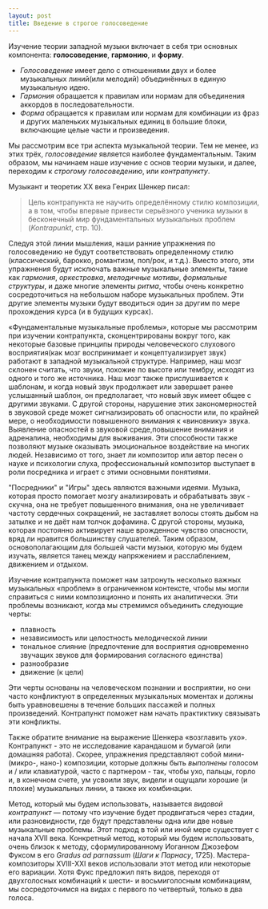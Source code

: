 ```yaml
---
layout: post
title: Введение в строгое голосоведение
---
```


Изучение теории западной музыки включает в себя три основных компонента: **голосоведение**, **гармонию**, и **форму**.
* *Голосоведение* имеет дело с отношениями двух и более музыкальных линий(или мелодий) объединённых в единую музыкальную идею.
* *Гармония* обращается к правилам или нормам для объединения аккордов в последовательности.
* *Форма* обращается к правилам или нормам для комбинации из фраз и других маленьких музыкальных единиц в большие  блоки, включающие целые части и произведения.

Мы рассмотрим все три аспекта музыкальной теории. Тем не менее, из этих трёх, *голосоведение* является наиболее фундаментальным. Таким образом, мы начинаем наше изучение с основ теории музыки, и далее, переходим к *строгому голосоведению*, или *контрапункту*.

Музыкант и теоретик XX века Генрих Шенкер писал:

> Цель контрапункта не научить определённому стилю композиции, а в том, чтобы впервые привести серьёзного ученика музыки в бесконечный мир фундаментальных музыкальных проблем (*Kontrapunkt*, стр. 10).

Следуя этой линии мышления, наши ранние упражнения по голосоведению не будут соответствовать определенному стилю  (классический, барокко, романтизм, поп/рок, и т.д.). Вместо этого, эти упражнения будут исключать важные музыкальные элементы, такие как *гармония*, *оркестровка*, *мелодичные мотивы*, *формальные структуры*, и даже многие элементы *ритма*, чтобы очень конкретно сосредоточиться на небольшом наборе музыкальных проблем. Эти другие элементы музыки будут вводиться один за другим по мере прохождения курса (и в будущих курсах).

«Фундаментальные музыкальные проблемы», которые мы рассмотрим при изучении контрапункта, сконцентрированы вокруг того, как некоторые базовые принципы природы человеческого слухового восприятия(как мозг воспринимает и концептуализирует звук) работают в западной музыкальной структуре.
Например, наш мозг склонен считать, что звуки, похожие по высоте или тембру, исходят из одного и того же источника. Наш мозг также прислушивается к шаблонам, и когда новый звук продолжает или завершает ранее услышанный шаблон, он предполагает, что новый звук имеет общее с другими звуками.
 С другой стороны, нарушение этих закономерностей в звуковой среде может сигнализировать об опасности или, по крайней мере, о необходимости повышенного внимания к «виновнику» звука. Выявление опасностей в звуковой среде,повышение внимания и адреналина, необходимы для выживания. Эти способности также позволяют музыке оказывать эмоциональное воздействие на многих людей. Независимо от того, знает ли композитор или автор песен о науке и психологии слуха, профессиональный композитор выступает в роли посредника и играет с этими основными понятиями.

"Посредники" и "Игры" здесь являются важными идеями. Музыка, которая просто помогает мозгу анализировать и обрабатывать звук - скучна, она не требует повышенного внимания, она не увеличивает частоту сердечных сокращений, не заставляет волосы стоять дыбом на затылке и не даёт нам толчок дофамина. С другой стороны, музыка, которая постоянно активирует наше врожденное чувство опасности, вряд ли нравится большинству слушателей.  Таким образом, основополагающим для большей части музыки, которую мы будем изучать, является танец между напряжением и расслаблением, движением и отдыхом.

Изучение контрапункта поможет нам затронуть несколько важных музыкальных «проблем» в ограниченном контексте, чтобы мы могли справиться с ними композиционно и понять их аналитически. Эти проблемы возникают, когда мы стремимся объединить следующие черты:

- плавность  
- независимость или целостность мелодической линии
- тональное слияние (предпочтение для восприятия одновременно звучащих звуков для формирования согласного единства)  
- разнообразие  
- движение (к цели)

Эти черты основаны на человеческом познании и восприятии, но они часто конфликтуют в определенных музыкальных моментах и должны быть уравновешены в течение больших пассажей и полных произведений. Контрапункт поможет нам начать практиктику связывать эти конфликты.

Также обратите внимание на выражение Шенкера «возглавить ухо». Контрапункт - это не исследование карандашом и бумагой (или домашняя работа). Скорее, упражнения представляют собой мини- (микро-, нано-) композиции, которые должны быть *выполнены* голосом и / или клавиатурой, часто с партнером - так, чтобы ухо, пальцы, горло и, в конечном счете, ум усвоили звук, видели и ощущали хорошие (и плохие) музыкальных линии, а также их комбинации.

Метод, который мы будем использовать, называется  *видовой контрапункт* — потому что изучение будет продвигаться через стадии, или разновидности, где будут представлены одна или две новые музыкальные проблемы. Этот подход в той или иной мере существует с начала XVII века. Конкретный метод, который мы будем использовать, очень близок к методу, сформулированному Иоганном Джозефом Фуксом в его  *Gradus ad parnassum* (*Шаги к Парнасу*, 1725). Мастера-композиторы XVIII-XXI веков использовали этот метод или некоторые его вариации. Хотя Фукс предложил пять видов, переходя от двухголосных комбинаций к шести- и восьмиголосным комбинациям, мы сосредоточимся на видах с первого по четвертый, только в два голоса.
